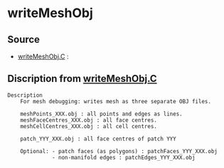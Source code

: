 # writeMeshObj

## Source

- [writeMeshObj.C](writeMeshObj.C) : 


## Discription from [writeMeshObj.C](writeMeshObj.C)

```
Description
    For mesh debugging: writes mesh as three separate OBJ files.

    meshPoints_XXX.obj : all points and edges as lines.
    meshFaceCentres_XXX.obj : all face centres.
    meshCellCentres_XXX.obj : all cell centres.

    patch_YYY_XXX.obj : all face centres of patch YYY

    Optional: - patch faces (as polygons) : patchFaces_YYY_XXX.obj
              - non-manifold edges : patchEdges_YYY_XXX.obj


```

